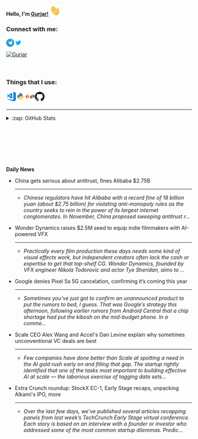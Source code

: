 #### Hello, I'm [Gurjar!](https://GurjarKing.github.io) <img src="https://raw.githubusercontent.com/ABSphreak/ABSphreak/master/gifs/Hi.gif" width="30px"></h2>


### Connect with me:

[<img align="left" alt="Gurjar | Telegram" width="22px" src="https://raw.githubusercontent.com/github/explore/80688e429a7d4ef2fca1e82350fe8e3517d3494d/topics/telegram/telegram.png" />][Telegram]
[<img align="left" alt="Gurjar | Twitter" width="22px" src="https://raw.githubusercontent.com/github/explore/80688e429a7d4ef2fca1e82350fe8e3517d3494d/topics/twitter/twitter.png" />][Twitter]
<br >
<br >
<a href="https://github.com/GurjarKing"><img src="https://komarev.com/ghpvc/?username=GurjarKing" alt="Gurjar" /></a> <br />
<br />
<br />
<!-- <br >

![](https://visitor-badge.glitch.me/badge?page_id=GurjarKing)

<br /> -->

### Things that I use:

[<img align="left" alt="Visual Studio Code" width="26px" src="https://raw.githubusercontent.com/github/explore/80688e429a7d4ef2fca1e82350fe8e3517d3494d/topics/visual-studio-code/visual-studio-code.png" />][VSCode]
[<img align="left" alt="Python" width="26px" src="https://raw.githubusercontent.com/github/explore/80688e429a7d4ef2fca1e82350fe8e3517d3494d/topics/python/python.png" />][Python]
[<img align="left" alt="Git" width="26px" src="https://raw.githubusercontent.com/github/explore/80688e429a7d4ef2fca1e82350fe8e3517d3494d/topics/git/git.png" />][Git]
[<img align="left" alt="GitHub" width="26px" src="https://raw.githubusercontent.com/github/explore/78df643247d429f6cc873026c0622819ad797942/topics/github/github.png" />][Github]

<br />
<br />

---
<details>
  <summary>:zap: GitHub Stats</summary>

<img align="left" alt="Gurjar's Github Stats" src="https://github-readme-stats.vercel.app/api?username=GurjarKing&show_icons=true&hide_border=true&count_private=true&include_all_commit=true&theme=algolia" />

</details>

<!-- ### 🔔 My latest tweet
<a href="https://twitter.com/Gurjar_King43" target="_blank">
	<img src="https://github.com/GurjarKing/GurjarKing/raw/master/tweet.png" width="70%" align="center" alt="Click to view on Twitter" title="My latest tweet, as an image"/>
</a> -->
<br>

<pre>

</pre>

<!-- **Quote of the hour:**

{qoth}

~ {qoth_author}
<pre>

</pre> -->
<br>
<pre>


</pre>
<strong>Daily News</strong>
  
  - China gets serious about antitrust, fines Alibaba $2.75B
     <hr/>
     
      - *Chinese regulators have hit Alibaba with a record fine of 18 billion yuan (about $2.75 billion) for violating anti-monopoly rules as the country seeks to rein in the power of its largest internet conglomerates. In November, China proposed sweeping antitrust r…*
     
  - Wonder Dynamics raises $2.5M seed to equip indie filmmakers with AI-powered VFX
      <hr/>
      
      - *Practically every film production these days needs some kind of visual effects work, but independent creators often lack the cash or expertise to get that top-shelf CG. Wonder Dynamics, founded by VFX engineer Nikola Todorovic and actor Tye Sheridan, aims to …*
      
  - Google denies Pixel 5a 5G cancelation, confirming it’s coming this year
      <hr/>
      
      - *Sometimes you’ve just got to confirm an unannounced product to put the rumors to bed, I guess. That was Google’s strategy this afternoon, following earlier rumors from Android Central that a chip shortage had put the kibosh on the mid-budget phone. In a comme…*
      
  - Scale CEO Alex Wang and Accel's Dan Levine explain why sometimes unconventional VC deals are best
      <hr/>
      
      - *Few companies have done better than Scale at spotting a need in the AI gold rush early on and filling that gap. The startup rightly identified that one of the tasks most important to building effective AI at scale — the laborious exercise of tagging data sets…*
       
  - Extra Crunch roundup: StockX EC-1, Early Stage recaps, unpacking Alkami's IPO, more
      <hr/>
       
       - *Over the last few days, we’ve published several articles recapping panels from last week’s TechCrunch Early Stage virtual conference. Each story is based on an interview with a founder or investor who addressed some of the most common startup dilemmas. Predic…*
      

<br />

[VSCode]: https://code.visualstudio.com/
[Python]: https://www.python.org/
[Git]: https://git-scm.com/
[Github]: https://github.com/
[Telegram]: https://t.me/Gurjar_King/
[Twitter]: https://twitter.com/Gurjar_King43/
